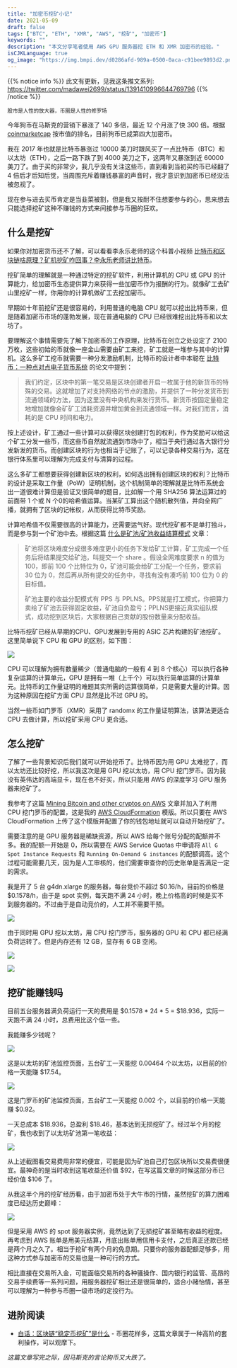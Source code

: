 ```yaml
---
title: "加密币挖矿小记"
date: 2021-05-09
draft: false
tags: ["BTC", "ETH", "XMR", "AWS", "挖矿", "加密币"]
keywords: ""
description: "本文分享笔者使用 AWS GPU 服务器挖 ETH 和 XMR 加密币的经验。"
isCJKLanguage: true
og_image: "https://img.bmpi.dev/d0286afd-989a-0500-0aca-c91bee9893d2.png"
---
```


{{% notice info %}}
此文有更新，见我这条推文系列: https://twitter.com/madawei2699/status/1391410996644769796
{{% /notice %}}

```
股市是人性的放大器，币圈是人性的修罗场
```

今年狗币在马斯克的营销下暴涨了 140 多倍，最近 12 个月涨了快 300 倍。根据 [coinmarketcap](https://coinmarketcap.com/) 按市值的排名，目前狗币已成第四大加密币。

我在 2017 年也就是比特币暴涨过 10000 美刀时跟风买了一点比特币（BTC）和以太坊（ETH），之后一路下跌了到 4000 美刀之下，这两年又暴涨到近 60000 美刀了。由于买的非常少，我几乎没有关注这些币，直到看到当初买的币已经翻了 4 倍后才后知后觉，当周围充斥着赚钱暴富的声音时，我才意识到加密币已经没法被忽视了。

现在参与进去买币肯定是当韭菜被割，但是我又按耐不住想要参与的心，思来想去只能选择挖矿这种不赚钱的方式来间接参与币圈的狂欢。

## 什么是挖矿

如果你对加密货币还不了解，可以看看李永乐老师的这个科普小视频 [比特币和区块链啥原理？矿机挖矿咋回事？李永乐老师讲比特币](https://www.bilibili.com/video/av45247943/)。

挖矿简单的理解就是一种通过特定的挖矿软件，利用计算机的 CPU 或 GPU 的计算能力，给加密币生态提供算力来获得一些加密币作为报酬的行为。就像矿工去矿山里挖矿一样，你用你的计算机做矿工去挖加密币。

早期如十年前挖矿还是很容易的，利用普通的电脑 CPU 就可以挖出比特币来，但是随着加密币市场的蓬勃发展，现在普通电脑的 CPU 已经很难挖出比特币和以太坊了。

要理解这个事情需要先了解下加密币的工作原理，比特币在创立之处设定了 2100 万枚，这些初始的币就像一座金山需要由矿工来挖，矿工就是一堆参与其中的计算机。这么多矿工挖币就需要一种分发激励机制，比特币的设计者中本聪在 [比特币：一种点对点电子货币系统](https://bitcoin.org/files/bitcoin-paper/bitcoin_zh_cn.pdf) 的论文中提到：

> 我们约定，区块中的第一笔交易是区块创建者开启一枚属于他的新货币的特殊的交易。这就增加了对支持网络的节点的激励，并提供了一种分发货币到流通领域的方法，因为这里没有中央机构来发行货币。新货币按固定量稳定地增加就像金矿矿工消耗资源并增加黄金到流通领域一样。对我们而言，消耗的是 CPU 时间和电力。

按上述设计，矿工通过一些计算可以获得区块创建打包的权利，作为奖励可以给这个矿工分发一些币，而这些币自然就流通到市场中了，相当于央行通过各大银行分发新发的货币。而创建区块的行为也相当于记账了，可以记录各种交易行为，这在银行体系里可以理解为完成支付与清算的过程。

这么多矿工都想要获得创建新区块的权利，如何选出拥有创建区块的权利？比特币的设计是采取工作量（PoW）证明机制，这个机制简单的理解就是比特币系统会出一道很难计算但是验证又很简单的题目，比如解一个用 SHA256 算法运算过的前面带 1 个或 N 个0的哈希值运算。当某矿工算出这个随机散列值，并向全网广播，就拥有了区块的记帐权，从而获得比特币奖励。

计算哈希值不仅需要很高的计算能力，还需要运气好。现代挖矿都不是单打独斗，而是参与到一个矿池中去。根据这篇 [什么是矿池/矿池收益结算模式](https://zhuanlan.zhihu.com/p/37385527) 文章：

> 矿池将区块难度分成很多难度更小的任务下发给矿工计算，矿工完成一个任务后将结果提交给矿池，叫提交一个 share 。假设全网难度要求 n 的值为 100，即前 100 个比特位为 0，矿池可能会给矿工分配一个任务，要求前 30 位为 0，然后再从所有提交的任务中，寻找有没有凑巧前 100 位为 0 的目标值。
> 
> 矿池主要的收益分配模式有 PPS 与 PPLNS。PPS就是打工模式，你把算力卖给了矿池去获得固定收益，矿池自负盈亏；PPLNS更接近真实组队模式，成功挖到区块后，大家根据自己贡献的股份数量来分配收益。

比特币挖矿已经从早期的CPU、GPU发展到专用的 ASIC 芯片构建的矿池挖矿。这里简单说下 CPU 和 GPU 的区别，如下图：

![](https://img.bmpi.dev/f4053df3-d840-33cd-1258-f3b09e59ed6a.png)

CPU 可以理解为拥有数量稀少（普通电脑的一般有 4 到 8 个核心）可以执行各种复杂运算的计算单元，GPU 是拥有一堆（上千个）可以执行简单运算的计算单元。比特币的工作量证明的难题其实所需的运算很简单，只是需要大量的计算。因为这种原因在挖矿方面 CPU 显然是比不过 GPU 的。

当然一些币如门罗币（XMR）采用了 randomx 的工作量证明算法，该算法更适合 CPU 去做计算，所以挖矿采用 CPU 更合适。

## 怎么挖矿

了解了一些背景知识后我们就可以开始挖币了。比特币因为用 GPU 太难挖了，而以太坊还比较好挖，所以我这次是用 GPU 挖以太坊，用 CPU 挖门罗币。因为我没有英伟达的高端显卡，现在也不好买，所以只能用 AWS 的深度学习 GPU 服务器来挖矿了。

我参考了这篇 [Mining Bitcoin and other cryptos on AWS](https://michael-ludvig.medium.com/mining-bitcoin-and-other-crypto-on-aws-eb172940059f) 文章并加入了利用 CPU 挖门罗币的配置，这是我的 [AWS CloudFormation](https://github.com/bmpi-dev/aws-ethereum-miner) 模版。所以只要在 AWS CloudFormation 上传了这个模版并配置了你的钱包地址就可以自动开始挖矿了。

需要注意的是 GPU 服务器是稀缺资源，所以 AWS 给每个账号分配的配额并不多。我的配额一开始是 0，所以需要在 AWS Service Quotas 中申请将 `All G Spot Instance Requests` 和 `Running On-Demand G instances` 的配额调高。这个过程可能需要几天，因为是人工审核的，他们需要审查你的历史账单是否满足一定的需求。

我是开了 5 台 g4dn.xlarge 的服务器，每台竞价不超过 $0.16/h，目前的价格是 $0.1578/h，由于是 spot 实例，每天跑不满 24 小时，晚上价格高的时候是买不到服务器的。不过由于是自动竞价的，人工并不需要干预。

![](https://img.bmpi.dev/ca63dfc6-9df7-35f0-cb71-931812079a3c.png)

由于同时用 GPU 挖以太坊，用 CPU 挖门罗币，服务器的 GPU 和 CPU 都已经满负荷运转了。但是内存还有 12 GB，显存有 6 GB 空闲。

![](https://img.bmpi.dev/663abc4d-4469-4be0-9d49-75c7e75375f7.png)

![](https://img.bmpi.dev/2ede5b69-a38f-ef3a-8553-88effa533f22.png)

## 挖矿能赚钱吗

目前五台服务器满负荷运行一天的费用是 $0.1578 * 24 * 5 = $18.936，实际一天跑不满 24 小时，总费用比这个低一些。

我能赚多少钱呢？

![](https://img.bmpi.dev/d0286afd-989a-0500-0aca-c91bee9893d2.png)

这是以太坊的矿池监控页面，五台矿工一天能挖 0.00464 个以太坊，以目前的价格一天能赚 $17.54。

![](https://img.bmpi.dev/9a9600b1-0620-9d35-bd49-50553671f5ad.png)

这是门罗币的矿池监控页面，五台矿工一天能挖 0.002 个，以目前的价格一天能赚 $0.92。

一天总成本 $18.936，总盈利 $18.46，基本达到无损挖矿了。经过半个月的挖矿，我也收到了以太坊矿池第一笔收益：

![](https://img.bmpi.dev/de882a49-f3cb-b528-c68e-e43883c7b460.png)

从上述截图看交易费用非常的便宜，可能是因为矿池自己打包区块所以交易费很便宜。最神奇的是当时收到这笔收益还价值 $92，在写这篇文章的时候这部分币已经价值 $106 了。

从我这半个月的挖矿经历看，由于加密币处于大牛市的行情，虽然挖矿的算力困难度已经达历史巅峰：

![](https://img.bmpi.dev/c7c97890-7016-152d-83ad-3ba0526e243d.png)

但是采用 AWS 的 spot 服务器实例，竟然达到了无损挖矿甚至略有收益的程度。再考虑到 AWS 账单是用美元结算，月底出账单用信用卡支付，之后真正还款已经是两个月之久了。相当于挖矿有两个月的免息期。只要你的服务器配额足够多，用这种方式参与加密币的交易也是一种可行的方式。

相比直接在交易所入金，可能面临交易所的各种骚操作、国内银行的监管、高昂的交易手续费等一系列问题，用服务器挖矿相比还是很简单的，适合小赌怡情，甚至可以理解为一种参与币圈一级市场的定投行为。

## 进阶阅读

- [白话：区块链“稳定币挖矿”是什么](https://taresky.com/stable-lps) - 币圈花样多，这篇文章属于一种高阶的套利操作，可以观摩下。

*这篇文章写完之际，因马斯克的言论狗币又大跌了。*
